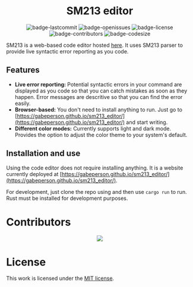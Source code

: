 <h1 align="center">SM213 editor</h1>

<p align="center">
  <img alt="badge-lastcommit" src="https://img.shields.io/github/last-commit/Gabeperson/sm213_editor?style=for-the-badge">
  <img alt="badge-openissues" src="https://img.shields.io/github/issues-raw/Gabeperson/sm213_editor?style=for-the-badge">
  <img alt="badge-license" src="https://img.shields.io/github/license/Gabeperson/sm213_editor?style=for-the-badge">
  <img alt="badge-contributors" src="https://img.shields.io/github/contributors/Gabeperson/sm213_editor?style=for-the-badge">
  <img alt="badge-codesize" src="https://img.shields.io/github/languages/code-size/Gabeperson/sm213_editor?style=for-the-badge">
</p>

SM213 is a web-based code editor hosted [here](https://gabeperson.github.io/sm213_editor/). It uses SM213 parser to provide live syntactic error reporting as you code.

## Features
- **Live error reporting:** Potential syntactic errors in your command are displayed as you code so that you can catch mistakes as soon as they happen. Error messages are descritive so that you can find the error easily.
- **Browser-based:** You don't need to install anything to run. Just go to [https://gabeperson.github.io/sm213_editor/](https://gabeperson.github.io/sm213_editor/) and start writing.
- **Different color modes:** Currently supports light and dark mode. Provides the option to adjust the color theme to your system's default.

## Installation and use
Using the code editor does not require installing anything. It is a website currently deployed at [https://gabeperson.github.io/sm213_editor/](https://gabeperson.github.io/sm213_editor/).

For development, just clone the repo using and then use `cargo run` to run. Rust must be installed for development purposes.

# Contributors
<p align="center"><a href="https://github.com/Gabeperson/sm213_editor/graphs/contributors"><img src="https://contrib.rocks/image?repo=Gabeperson/sm213_editor" /></a></p>

# License
This work is licensed under the [MIT license](https://github.com/Gabeperson/sm213_editor/).

